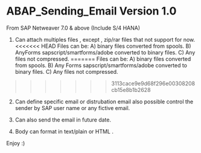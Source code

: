 # ABAP_Sending_Email Version 1.0 

From SAP Netweaver 7.0 & above (Include S/4 HANA) 

1) Can attach multiples files , except , zip/rar files that not support for now.
<<<<<<< HEAD
	Files can be:
		A) binary files converted from spools.
		B) AnyForms sapscript/smartforms/adobe converted to binary files.
		C) Any files not compressed.
=======
      Files can be:
        A) binary files converted from spools.
        B) Any Forms sapscript/smartforms/adobe converted to binary files.
        C) Any files not compressed.
>>>>>>> 3113cace9e9d68f296e00308208cb15e8b1b2628

2) Can define specific email or distrubation email also possible control the sender by SAP user name or any fictive email.

3) Can also send the email in future date.

4) Body can format in text/plain or HTML .

Enjoy :) 

